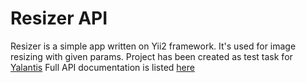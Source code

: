 Resizer API
===========

Resizer is a simple app written on Yii2 framework. It's used for image resizing with given params.
Project has been created as test task for [Yalantis](https://yalantis.com)
Full API documentation is listed [here](http://docs.resizer.apiary.io/#)
